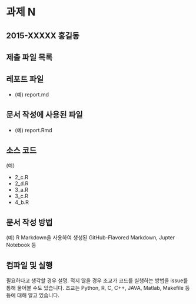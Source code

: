 # 과제 N
## 2015-XXXXX 홍길동

## 제출 파일 목록

## 레포트 파일
* (예) report.md

## 문서 작성에 사용된 파일
* (예) report.Rmd

## 소스 코드
(예)

* 2_c.R
* 2_d.R
* 3_a.R
* 3_c.R
* 4_b.R

## 문서 작성 방법
(예) R Markdown을 사용하여 생성된 GitHub-Flavored Markdown, Jupter Notebook 등

## 컴파일 및 실행

필요하다고 생각할 경우 설명. 적지 않을 경우 조교가 코드를 실행하는 방법을 issue를 통해 물어볼 수도 있습니다. 조교는 Python, R, C, C++, JAVA, Matlab, Makefile 등등에 대해 알고 있습니다.
